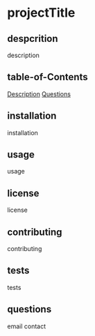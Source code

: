 # projectTitle

## despcrition

description

## table-of-Contents

[Description](#description)
[Questions](#questions)

## installation

installation

## usage

usage

## license

license

## contributing

contributing

## tests

tests

## questions

email
contact
